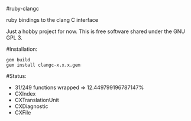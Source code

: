 #ruby-clangc

ruby bindings to the clang C interface

Just a hobby project for now.
This is free software shared under the GNU GPL 3.

#Installation:

    gem build
    gem install clangc-x.x.x.gem

#Status:

*    31/249 functions wrapped => 12.449799196787147%
*    CXIndex
*    CXTranslationUnit
*    CXDiagnostic
*    CXFile
